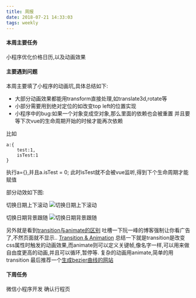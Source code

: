 ```yaml
---
title: 周报
date: 2018-07-21 14:33:03
tags: weekly
---
```


#### 本周主要任务

小程序优化价格日历,以及动画效果

#### 主要遇到问题

本周主要填了小程序的动画坑,具体总结如下:

- 大部分动画效果都能用transform直接处理,如translate3d,rotate等
- 小部分需要用到绝对定位的如改变top left的位置实现
- 小程序中的bug:如果一个对象变成空对象,那么里面的依赖也会被重置 并且要等下次vue的生命周期开始的时候才能再次依赖

比如
```
a:{
    test:1,
    isTest:1
}
```

执行a={},并且a.isTest = 0;
此时isTest就不会被vue监听,得到下个生命周期才能赋值

部分动效如下图:

切换日期上下滚动
![切换日期上下滚动](http://pic5.40017.cn/01/001/66/ee/rBLkBltS2JWAalLIAAHx9Y5rEUs900.gif)

切换日期背景跟随
![切换日期背景跟随](http://pic5.40017.cn/01/000/66/7b/rBANC1tS2WWAEhy7AAEXhsDVVpc859.gif)

另外就是看到[transition与animate的区别](http://www.ruanyifeng.com/blog/2014/02/css_transition_and_animation.html) 吐槽一下阮一峰的博客强制让你看广告了,不然页面就不显示..
[Transition & Animation](https://blog.csdn.net/u013243347/article/details/79943045)
总结一下就是transition是改变css属性时触发的动画效果,而animate则可以定义关键帧,像名字一样,可以用来做自由度更高的动画,并且可以循环,暂停等.
复杂的动画用animate,简单的用transition
最后推荐一个[生成bezier曲线的网站](http://cubic-bezier.com/#.17,.67,.83,.67)

#### 下周任务

微信小程序开发 确认行程页
